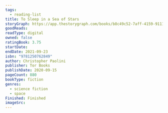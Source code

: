 ```yaml
---
tags:
  - reading-list
title: To Sleep in a Sea of Stars
storyGraph: https://app.thestorygraph.com/books/b8c49c52-7aff-4159-9111-041ffc884e7a
goodReads:
readType: digital
owned: false
ratingBook: 3.75
startDate:
endDate: 2021-09-23
isbn: "9781250762849"
author: Christopher Paolini
publisher: Tor Books
publishDate: 2020-09-15
pageCount: 880
bookType: fiction
genres:
  - science fiction
  - space
Finished: Finished
imageSrc:
---
```

